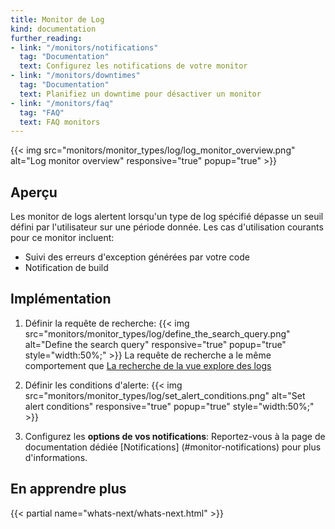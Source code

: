 ```yaml
---
title: Monitor de Log
kind: documentation
further_reading:
- link: "/monitors/notifications"
  tag: "Documentation"
  text: Configurez les notifications de votre monitor
- link: "/monitors/downtimes"
  tag: "Documentation"
  text: Planifiez un downtime pour désactiver un monitor
- link: "/monitors/faq"
  tag: "FAQ"
  text: FAQ monitors
---
```


{{< img src="monitors/monitor_types/log/log_monitor_overview.png" alt="Log monitor overview" responsive="true" popup="true" >}}

## Aperçu

Les monitor de logs alertent lorsqu'un type de log spécifié dépasse un seuil défini par l'utilisateur sur une période donnée. Les cas d'utilisation courants pour ce monitor incluent:

* Suivi des erreurs d'exception générées par votre code
* Notification de build

## Implémentation

1. Définir la requête de recherche:
    {{< img src="monitors/monitor_types/log/define_the_search_query.png" alt="Define the search query" responsive="true" popup="true" style="width:50%;" >}}
    La requête de recherche a le même comportement que [La recherche de la vue explore des logs](/logs/explore/#search-bar)

2. Définir les conditions d'alerte:
    {{< img src="monitors/monitor_types/log/set_alert_conditions.png" alt="Set alert conditions" responsive="true" popup="true" style="width:50%;" >}}

3. Configurez les **options de vos notifications**:
    Reportez-vous à la page de documentation dédiée [Notifications] (#monitor-notifications) pour plus d'informations.

## En apprendre plus
{{< partial name="whats-next/whats-next.html" >}}